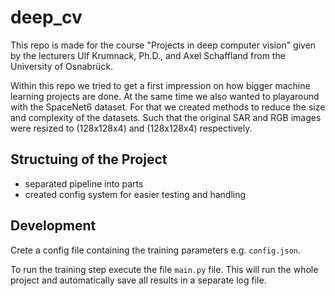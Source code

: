 # deep_cv

This repo is made for the course "Projects in deep computer vision" given by the lecturers Ulf Krumnack, Ph.D., and Axel Schaffland from the University of Osnabrück.

Within this repo we tried to get a first impression on how bigger machine learning projects are done. At the same time we also wanted to playaround with the SpaceNet6 dataset. For that we created methods to reduce the size and complexity of the datasets. Such that the original SAR and RGB images were resized to (128x128x4) and (128x128x4) respectively.

## Structuing of the Project

- separated pipeline into parts
- created config system for easier testing and handling

## Development

Crete a config file containing the training parameters e.g. `config.json`.

To run the training step execute the file `main.py` file. This will run the whole project and automatically save all results in a separate log file.
